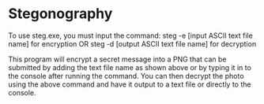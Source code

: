 # Stegonography

To use steg.exe, you must input the command:
steg -e <original image name> <modified image name> [input ASCII text file name] for encryption
OR
steg -d <modified image name> [output ASCII text file name] for decryption

This program will encrypt a secret message into a PNG that can be submitted by adding the text file name as shown above
or by typing it in to the console after running the command. You can then decrypt the photo using the above command
and have it output to a text file or directly to the console.
